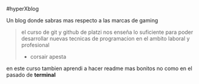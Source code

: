 #hyperXblog

Un blog donde sabras mas respecto a las marcas de gaming
>el curso de git y github de platzi nos enseña lo suficiente para poder desarrollar nuevas tecnicas de programacion en el ambito laboral y profesional
>- corsair apesta

en este curso tambien aprendi a hacer readme mas bonitos no como en el pasado de **terminal**